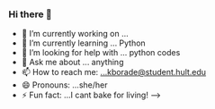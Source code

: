### Hi there 👋

- 🔭 I’m currently working on ...
- 🌱 I’m currently learning ... Python
- 🤔 I’m looking for help with ... python codes
- 💬 Ask me about ... anything
- 📫 How to reach me: ...kborade@student.hult.edu
- 😄 Pronouns: ...she/her
- ⚡ Fun fact: ...I cant bake for living!
-->

